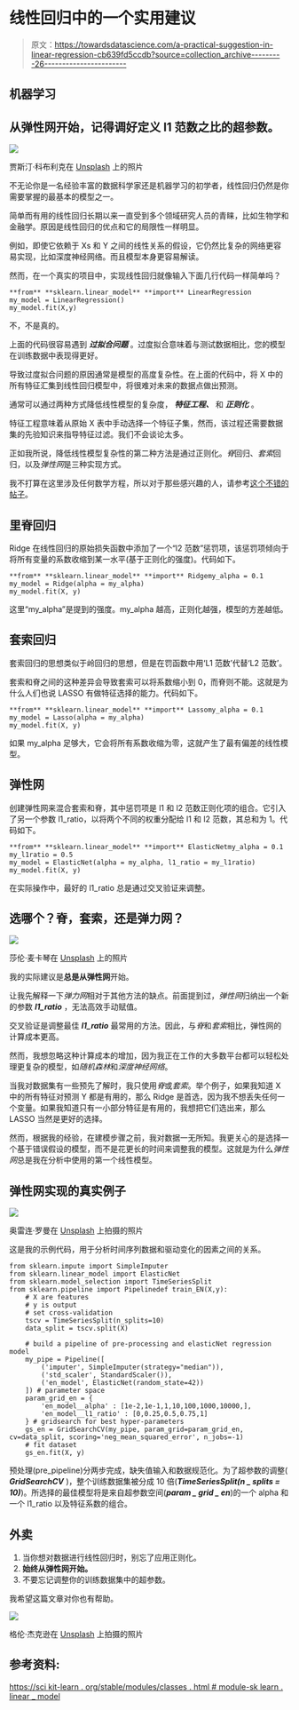 # 线性回归中的一个实用建议

> 原文：<https://towardsdatascience.com/a-practical-suggestion-in-linear-regression-cb639fd5ccdb?source=collection_archive---------26----------------------->

## 机器学习

## 从弹性网开始，记得调好定义 l1 范数之比的超参数。

![](img/43ea264f8c1953e7b6cc1bb21c916c9c.png)

贾斯汀·科布利克在 [Unsplash](https://unsplash.com?utm_source=medium&utm_medium=referral) 上的照片

不无论你是一名经验丰富的数据科学家还是机器学习的初学者，线性回归仍然是你需要掌握的最基本的模型之一。

简单而有用的线性回归长期以来一直受到多个领域研究人员的青睐，比如生物学和金融学。原因是线性回归的优点和它的局限性一样明显。

例如，即使它依赖于 Xs 和 Y 之间的线性关系的假设，它仍然比复杂的网络更容易实现，比如深度神经网络。而且模型本身更容易解读。

然而，在一个真实的项目中，实现线性回归就像输入下面几行代码一样简单吗？

```
**from** **sklearn.linear_model** **import** LinearRegression
my_model = LinearRegression()
my_model.fit(X,y)
```

不，不是真的。

上面的代码很容易遇到 ***过拟合问题*** 。过度拟合意味着与测试数据相比，您的模型在训练数据中表现得更好。

导致过度拟合问题的原因通常是模型的高度复杂性。在上面的代码中，将 X 中的所有特征汇集到线性回归模型中，将很难对未来的数据点做出预测。

通常可以通过两种方式降低线性模型的复杂度， ***特征工程、*** 和 ***正则化*** 。

特征工程意味着从原始 X 表中手动选择一个特征子集，然而，该过程还需要数据集的先验知识来指导特征过滤。我们不会谈论太多。

正如我所说，降低线性模型复杂性的第二种方法是通过正则化。*脊*回归、*套索*回归，以及*弹性网*是三种实现方式。

我不打算在这里涉及任何数学方程，所以对于那些感兴趣的人，请参考[这个不错的帖子](https://www.datacamp.com/community/tutorials/tutorial-ridge-lasso-elastic-net)。

## 里脊回归

Ridge 在线性回归的原始损失函数中添加了一个“l2 范数”惩罚项，该惩罚项倾向于将所有变量的系数收缩到某一水平(基于正则化的强度)。代码如下。

```
**from** **sklearn.linear_model** **import** Ridgemy_alpha = 0.1
my_model = Ridge(alpha = my_alpha)
my_model.fit(X, y)
```

这里“my_alpha”是提到的强度。my_alpha 越高，正则化越强，模型的方差越低。

## 套索回归

套索回归的思想类似于岭回归的思想，但是在罚函数中用‘L1 范数’代替‘L2 范数’。

套索和脊之间的这种差异会导致套索可以将系数缩小到 0，而脊则不能。这就是为什么人们也说 LASSO 有做特征选择的能力。代码如下。

```
**from** **sklearn.linear_model** **import** Lassomy_alpha = 0.1
my_model = Lasso(alpha = my_alpha)
my_model.fit(X, y)
```

如果 my_alpha 足够大，它会将所有系数收缩为零，这就产生了最有偏差的线性模型。

## 弹性网

创建弹性网来混合套索和脊，其中惩罚项是 l1 和 l2 范数正则化项的组合。它引入了另一个参数 l1_ratio，以将两个不同的权重分配给 l1 和 l2 范数，其总和为 1。代码如下。

```
**from** **sklearn.linear_model** **import** ElasticNetmy_alpha = 0.1
my_l1ratio = 0.5
my_model = ElasticNet(alpha = my_alpha, l1_ratio = my_l1ratio)
my_model.fit(X, y)
```

在实际操作中，最好的 l1_ratio 总是通过交叉验证来调整。

## 选哪个？脊，套索，还是弹力网？

![](img/9121f7acbf0ed471e15e179646ada590.png)

莎伦·麦卡琴在 [Unsplash](https://unsplash.com?utm_source=medium&utm_medium=referral) 上的照片

我的实际建议是**总是从弹性网**开始。

让我先解释一下*弹力网*相对于其他方法的缺点。前面提到过，*弹性网*归纳出一个新的参数 ***l1_ratio*** ，无法高效手动赋值。

交叉验证是调整最佳 ***l1_ratio*** 最常用的方法。因此，与*脊*和*套索*相比，弹性网的计算成本更高。

然而，我想忽略这种计算成本的增加，因为我正在工作的大多数平台都可以轻松处理更复杂的模型，如*随机森林*和*深度神经网络*。

当我对数据集有一些预先了解时，我只使用*脊*或*套索*。举个例子，如果我知道 X 中的所有特征对预测 Y 都是有用的，那么 Ridge 是首选，因为我不想丢失任何一个变量。如果我知道只有一小部分特征是有用的，我想把它们选出来，那么 LASSO 当然是更好的选择。

然而，根据我的经验，在建模步骤之前，我对数据一无所知。我更关心的是选择一个基于错误假设的模型，而不是花更长的时间来调整我的模型。这就是为什么*弹性网*总是我在分析中使用的第一个线性模型。

## 弹性网实现的真实例子

![](img/5385284ef24c85542bce664bce5335f9.png)

奥雷连·罗曼在 [Unsplash](https://unsplash.com?utm_source=medium&utm_medium=referral) 上拍摄的照片

这是我的示例代码，用于分析时间序列数据和驱动变化的因素之间的关系。

```
from sklearn.impute import SimpleImputer
from sklearn.linear_model import ElasticNet
from sklearn.model_selection import TimeSeriesSplit
from sklearn.pipeline import Pipelinedef train_EN(X,y):
    # X are features
    # y is output
    # set cross-validation
    tscv = TimeSeriesSplit(n_splits=10)
    data_split = tscv.split(X)

    # build a pipeline of pre-processing and elasticNet regression model
    my_pipe = Pipeline([
        ('imputer', SimpleImputer(strategy="median")), 
        ('std_scaler', StandardScaler()),
        ('en_model', ElasticNet(random_state=42))
    ]) # parameter space
    param_grid_en = {
        'en_model__alpha' : [1e-2,1e-1,1,10,100,1000,10000,],
        'en_model__l1_ratio' : [0,0.25,0.5,0.75,1]
    } # gridsearch for best hyper-parameters
    gs_en = GridSearchCV(my_pipe, param_grid=param_grid_en, cv=data_split, scoring='neg_mean_squared_error', n_jobs=-1)
    # fit dataset
    gs_en.fit(X, y)
```

预处理(pre_pipeline)分两步完成，缺失值输入和数据规范化。为了超参数的调整( ***GridSearchCV*** )，整个训练数据集被分成 10 倍(***TimeSeriesSplit(n _ splits = 10)***)。所选择的最佳模型将是来自超参数空间(***param _ grid _ en***)的一个 alpha 和一个 l1_ratio 以及特征系数的组合。

## 外卖

1.  当你想对数据进行线性回归时，别忘了应用正则化。
2.  **始终从弹性网开始。**
3.  不要忘记调整你的训练数据集中的超参数。

我希望这篇文章对你也有帮助。

![](img/39fbcb4e1a98987ebf2b16349135dd8d.png)

格伦·杰克逊在 [Unsplash](https://unsplash.com?utm_source=medium&utm_medium=referral) 上拍摄的照片

## 参考资料:

[https://sci kit-learn . org/stable/modules/classes . html # module-sk learn . linear _ model](https://scikit-learn.org/stable/modules/classes.html#module-sklearn.linear_model)